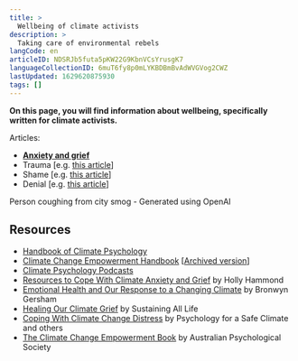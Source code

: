 ```yaml
---
title: >
  Wellbeing of climate activists
description: >
  Taking care of environmental rebels
langCode: en
articleID: NDSRJb5futa5pKW22G9KbnVCsYrusgK7
languageCollectionID: 6muT6fy8p0mLYKBDBmBvAdWVGVog2CWZ
lastUpdated: 1629620875930
tags: []
---
```


**On this page, you will find information about wellbeing, specifically written for climate activists.**

Articles:

-   [**Anxiety and grief**](/wellbeing/climate/anxiety-grief)
-   Trauma \[e.g. [this article](https://www.climatepsychologyalliance.org/handbook/541-trauma)\]
-   Shame \[e.g. [this article](https://www.climatepsychologyalliance.org/handbook/415-shame)\]
-   Denial \[e.g. [this article](https://www.climatepsychologyalliance.org/handbook/362-climate-change-denial)\]

<div><figcaption>Person coughing from city smog - Generated using OpenAI</figcaption></div>

## **Resources**

-   [Handbook of Climate Psychology](https://www.climatepsychologyalliance.org/handbook)
-   [Climate Change Empowerment Handbook](https://www.psychology.org.au/getmedia/88ee1716-2604-44ce-b87a-ca0408dfaa12/Climate-change-empowerment-handbook.pdf) \[[Archived version](https://web.archive.org/web/*/https://www.psychology.org.au/getmedia/88ee1716-2604-44ce-b87a-ca0408dfaa12/Climate-change-empowerment-handbook.pdf)\]
-   [Climate Psychology Podcasts](https://commonslibrary.org/catastrophe-or-transformation-climate-psychology-podcasts/)
-   [Resources to Cope With Climate Anxiety and Grief](https://commonslibrary.org/resources-to-cope-with-climate-anxiety-and-grief/) by Holly Hammond
-   [Emotional Health and Our Response to a Changing Climate](https://commonslibrary.org/emotional-health-and-our-response-to-a-changing-climate/) by Bronwyn Gersham
-   [Healing Our Climate Grief](https://commonslibrary.org/healing-our-climate-grief/) by Sustaining All Life
-   [Coping With Climate Change Distress](https://commonslibrary.org/coping-with-climate-change-distress/) by Psychology for a Safe Climate and others
-   [The Climate Change Empowerment Book](https://commonslibrary.org/the-climate-change-empowerment-handbook/) by Australian Psychological Society